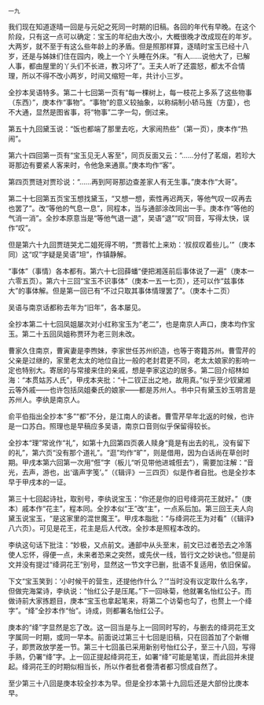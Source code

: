    一九 

   我们现在知道逐晴一回是与元妃之死同一时期的旧稿。各回的年代有早晚。在这个阶段，只有这一点可以确定：宝玉的年纪由大改小，大概很晚才改成现在的年岁。大两岁，就不至于有这么些年龄上的矛盾。但是照那样算，逐晴时宝玉已经十八岁，还是与姊妹们住在园内，晚上一个丫头睡在外床。“有人……说他大了，已解人事，都由屋里的丫头们不长进，教习坏了”。王夫人听了还震怒，都太不合情理，所以不得不改小两岁，时间又缩短一年，共计小三岁。

   全抄本吴语特多。第二十七回第一页有“每一棵树上，每一枝花上多系了这些物事（东西）”，庚本作“事物”。“事物”的意义较抽象，以称绢制小轿马旌（方童），也不大通，显然是图省事，将“物事”二字一勾，倒过来。

   第五十九回黛玉说：“饭也都端了那里去吃，大家闹热些”（第一页），庚本作“热闹”。

   第六十四回第一页有“宝玉见无人客至”，同页反面又云：“……分付了茗烟，若珍大哥那边有要紧人客来时，令他急来通禀。”庚本均作“客”。

   第四页贾琏对贾珍说：“……再到阿哥那边查差家人有无生事。”庚本作“大哥”。

   第二十七回第五页宝玉想找黛玉，“又想一想，索性再迟两天，等他气叹一叹再去也罢了”。改“等他的气息一息”，同程本，当与通部涂改同出一手。庚本作“等他的气消一消”。全抄本原意当是“等他气退一退”，吴语“退”“叹”同音，写得太快，误作“叹”。

   但是第六十九回贾琏哭尤二姐死得不明，“贾蓉忙上来劝：‘叔叔叹着些儿。’”（庚本同）这“叹”字疑是吴语”坦”，作镇静解。

   “事体”（事情）各本都有。第六十七回薛蟠“便把湘莲前后事体说了一遍”（庚本一六零五页）。第六十三回“宝玉不识事体”（庚本一五一七页），还可以作“兹事体大”的事体解。但是第一回已有“不过只取其事体情理罢了”。（庚本十二页）

   吴语与南京话都称去年为“旧年”，各本屡见。

   全抄本第二十七回凤姐屡次对小红称宝玉为“老二”，也是南京人声口，庚本均作宝玉。第二十五回凤姐称贾环为老三则未改。

   曹家久住南京，曹寅妻是李煦妹，李家世任苏州织造，也等于寄籍苏州。曹雪芹的父亲是过继的，家里老太太的地位自比一般的老封君更不同，老太太娘家的影响一定也特别大。寄居的与常接来住的亲戚，想是李家这边的居多。第二回介绍林如海：“本贯姑苏人氏”，甲戌本夹批：“十二钗正出之地，故用真。”似乎至少钗黛湘云等外戚——也许包括凤姐秦氏的娘家——都是苏州人。书中只有黛玉妙玉明言是苏州人。李纨是南京人。

   俞平伯指出全抄本“多”“都”不分，是江南人的读者。曹雪芹早年北返的时候，也许是一口苏白。照理也是早稿应多吴语，南京口音则似乎保留得较长。

   全抄本“理”常讹作“礼”，如第十九回第四页袭人赎身“竟是有出去的礼，没有留下的礼”，第六页“没有那个道礼”。“逛”均作“旷”，则是借用，因为白话尚在草创时期。甲戌本第六回第一次用“俇”字（板儿“听见带他进城俇去”），需要加注解：“音光，去声，游也，出‘谐声字笺’。”（《辑评》一三四页）似是作者自批。也是全抄本早于甲戌本的一证。

   第三十七回起诗社，取别号，李纨说宝玉：“你还是你的旧号绛洞花王就好。”（庚本）戚本作“花主”，程本同。全抄本似“王”改“主”，一点系后加。第三回王夫人向黛玉说宝玉，“是这家里的混世魔王”。甲戌本脂批：“与绛洞花王为对看”（《辑评》八六页）。可见是花王，花主是后人代改。全抄本是照程本改的。

   李纨这句话下批注：“妙极，又点前文。通部中从头至末，前文已过者恐去之冷落使人忘怀，得便一点，未来者恐来之突然，或先伏一线，皆行文之妙诀也。”但是前文并没有提过“绛洞花王”别号，显然这一节文字已删，批语不复适用，依旧保留。

   下文“宝玉笑到：‘小时候干的营生，还提他作什么？’”当时没有议定取什么名字，但做完海棠诗，李纨说：“怡红公子是压尾。”下一回咏菊，他就署名怡红公子。而做诗前大家拣题目，庚本“宝玉也拿起笔来，将第二个访菊也勾了，也赘上一个绛字”。“绛”全抄本作“怡”。诗成，则都署名怡红公子。

   庚本的“绛”字显然是忘了改。这一回当是与上一回同时写的，与删去的绛洞花王文字属同一时期，或同一早本。前面说过第三十七回是旧稿，只在回首加了个新帽子，即贾政放学差一节。第三十七回虽已采用新别号怡红公子，至三十八回，写得手熟，仍署“绛”字。上一回正提起绛洞花王，如署“绛”可能是笔误，而此回并未提起。绛洞花王的时期似相当长，所以作者批者誊清者都习惯成自然了。

   至少第三十八回是庚本较全抄本为早。但是全抄本第十九回后还是大部份比庚本早。

